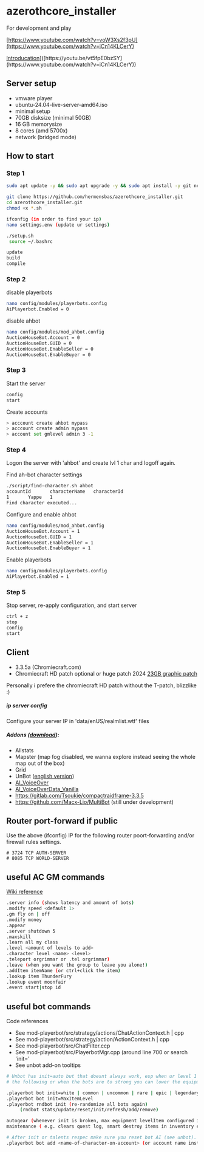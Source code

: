 # azerothcore_installer
For development and play


[https://www.youtube.com/watch?v=voW3Xs2f3pU](https://www.youtube.com/watch?v=iCn14KLCerY)

[Introducation]([https://i.sstatic.net/Vp2cE.png](https://i3.ytimg.com/vi/iCn14KLCerY/maxresdefault.jpg))]([https://youtu.be/vt5fpE0bzSY](https://www.youtube.com/watch?v=iCn14KLCerY))

## Server setup
 - vmware player
 - ubuntu-24.04-live-server-amd64.iso
 - minimal setup
 - 70GB disksize (minimal 50GB)
 - 16 GB memorysize
 - 8 cores (amd 5700x)
 - network (bridged mode)

## How to start
### Step 1
```bash
sudo apt update -y && sudo apt upgrade -y && sudo apt install -y git net-tools nano

git clone https://github.com/hermensbas/azerothcore_installer.git
cd azerothcore_installer.git
chmod +x *.sh

ifconfig (in order to find your ip)
nano settings.env (update ur settings)

./setup.sh
 source ~/.bashrc

update
build
compile
```

### Step 2
disable playerbots
```bash
nano config/modules/playerbots.config
AiPlayerbot.Enabled = 0
```

disable ahbot
```bash
nano config/modules/mod_ahbot.config
AuctionHouseBot.Account = 0
AuctionHouseBot.GUID = 0
AuctionHouseBot.EnableSeller = 0
AuctionHouseBot.EnableBuyer = 0
```

### Step 3
Start the server
```bash
config
start
```

Create accounts
```bash
> acccount create ahbot mypass 
> acccount create admin mypass
> account set gmlevel admin 3 -1 
```

### Step 4 
Logon the server with 'ahbot' and create lvl 1 char and logoff again.

Find ah-bot character settings
```bash
./script/find-character.sh ahbot
accountId       characterName   characterId
1       Yappe   1
Find character executed...
```

Configure and enable ahbot
```bash
nano config/modules/mod_ahbot.config
AuctionHouseBot.Account = 1
AuctionHouseBot.GUID = 1
AuctionHouseBot.EnableSeller = 1
AuctionHouseBot.EnableBuyer = 1
```

Enable playerbots
```bash
nano config/modules/playerbots.config
AiPlayerbot.Enabled = 1
```

### Step 5 

Stop server, re-apply configuration, and start server
```bash
ctrl + z
stop
config
start
```

## Client
- 3.3.5a (Chromiecraft.com)
 - Chromiecraft HD patch optional or huge patch 2024 [23GB graphic patch](https://github.com/Marotheit/A-Guide-to-Modernizing-the-WotLK-Client/)

Personally i prefere the chromiecraft HD patch without the T-patch, blizzlike :)

##### ip server config
Configure your server IP in 'data/enUS/realmlist.wtf' files

##### Addons ([download](https://felbite.com/chromiecraft-addons)):
- Allstats
- Mapster (map fog disabled, we wanna explore instead seeing the whole map out of the box)
- Grid
- UnBot ([english version](https://github.com/noisiver/unbot-addon/tree/english)) 
- [AI_VoiceOver](https://github.com/mrthinger/wow-voiceover/releases/download/v1.4.3/AI_VoiceOver-WoW_3.3.5-v1.4.3.zip)
- [AI_VoiceOverData_Vanilla](https://github.com/mrthinger/wow-voiceover/releases/download/v1.3.1/AI_VoiceOverData_Vanilla-v1.0.0.zip)
- https://gitlab.com/Tsoukie/compactraidframe-3.3.5
- https://github.com/Macx-Lio/MultiBot (still under development)

## Router port-forward if public
Use the above (ifconfig) IP for the following router poort-forwarding and/or firewall rules settings.
````
# 3724 TCP AUTH-SERVER
# 8085 TCP WORLD-SERVER
````

## useful AC GM commands
[Wiki reference](https://www.azerothcore.org/wiki/gm-commands)
```bash
.server info (shows latency and amount of bots)
.modify speed <default 1>
.gm fly on | off
.modify money
.appear
.server shutdown 5
.maxskill
.learn all my class
.level <amount of levels to add>
.character level <name> <level>
.teleport orgrimmar or .tel orgrimmar)
.leave (when you want the group to leave you alone!)
.addItem itemName (or ctrl+click the item)
.lookup item ThunderFury
.lookup event moonfair
.event start|stop id
```

## useful bot commands 
Code references
- See mod-playerbot/src/strategy/actions/ChatActionContext.h | cpp
- See mod-playerbot/src/strategy/action/ActionContext.h | cpp
- See mod-playerbot/src/ChatFilter.ccp
- See mod-playerbot/src/PlayerbotMgr.cpp (around line 700 or search 'init='
- See unbot add-on tooltips

```bash
# Unbot has init=auto but that doesnt always work, esp when ur level 1 (for now) alternativy use
# the following or when the bots are to strong you can lower the equipment.

.playerbot bot init=white | common | uncommon | rare | epic | legendary
.playerbot bot init=MaxItemLevel
.playerbot rndbot init (re-randomize all bots again)
     (rndbot stats/update/reset/init/refresh/add/remove)

autogear (whenever init is broken, max equipment levelItem configured in playerbot.conf)
maintenance ( e.g. clears quest log, smart destroy items in inventory etc)

# After init or talents respec make sure you reset bot AI (see unbot).
.playerbot bot add <name-of-character-on-account> (or account name instead of character name to add all characters on an account
```
